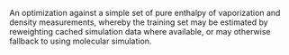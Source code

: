 An optimization against a simple set of pure enthalpy of vaporization and density measurements, whereby the training set may be estimated by reweighting cached simulation data where available, or may otherwise fallback to using molecular simulation.
